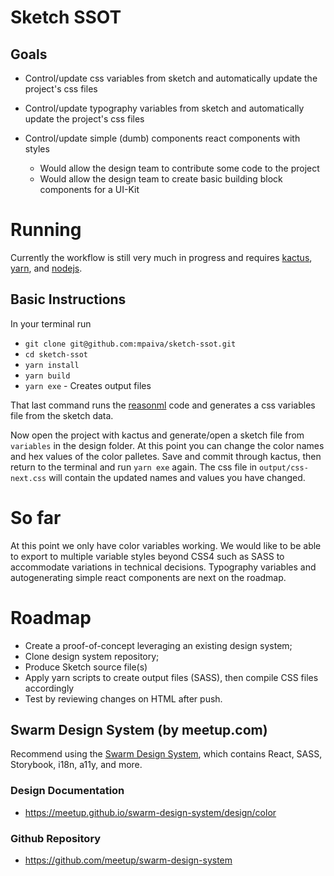 # Sketch SSOT

## Goals

* Control/update css variables from sketch and automatically update the project's css files

* Control/update typography variables from sketch and automatically update the project's css files

* Control/update simple (dumb) components react components with styles
  * Would allow the design team to contribute some code to the project
  * Would allow the design team to create basic building block components for a UI-Kit

# Running

Currently the workflow is still very much in progress and requires [kactus](https://kactus.io/), [yarn](https://yarnpkg.com/en/), and [nodejs](https://nodejs.org/en/).

## Basic Instructions

In your terminal run

* `git clone git@github.com:mpaiva/sketch-ssot.git`
* `cd sketch-ssot`
* `yarn install`
* `yarn build`
* `yarn exe` - Creates output files

That last command runs the [reasonml](https://reasonml.github.io/) code and generates a css variables file from the sketch data.

Now open the project with kactus and generate/open a sketch file from `variables` in the design folder. At this point you can change the color names and hex values of the color palletes. Save and commit through kactus, then return to the terminal and run `yarn exe` again. The css file in `output/css-next.css` will contain the updated names and values you have changed.

# So far

At this point we only have color variables working. We would like to be able to export to multiple variable styles beyond CSS4 such as SASS to accommodate variations in technical decisions. Typography variables and autogenerating simple react components are next on the roadmap.

# Roadmap

  - Create a proof-of-concept leveraging an existing design system;
  - Clone design system repository;
  - Produce Sketch source file(s)
  - Apply yarn scripts to create output files (SASS), then compile CSS files accordingly
  - Test by reviewing changes on HTML after push.


## Swarm Design System (by meetup.com)

Recommend using the [Swarm Design System](https://meetup.github.io/swarm-design-system/design/color), which contains React, SASS, Storybook, i18n, a11y, and more.

### Design Documentation
- https://meetup.github.io/swarm-design-system/design/color

### Github Repository
- https://github.com/meetup/swarm-design-system
